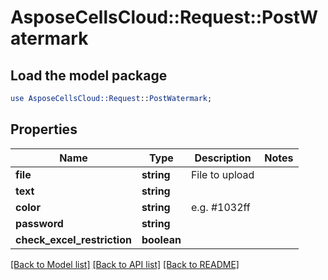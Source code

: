 # AsposeCellsCloud::Request::PostWatermark 

## Load the model package
```perl
use AsposeCellsCloud::Request::PostWatermark;
```

## Properties
Name | Type | Description | Notes
------------ | ------------- | ------------- | -------------
**file** | **string** | File to upload |
**text** | **string** |  |
**color** | **string** | e.g. #1032ff |
**password** | **string** |  |
**check_excel_restriction** | **boolean** |  |  

[[Back to Model list]](../README.md#documentation-for-requests) [[Back to API list]](../README.md#documentation-for-api-endpoints) [[Back to README]](../README.md)

